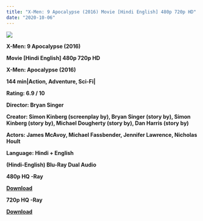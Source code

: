 ```yaml
---
title: "X-Men: 9 Apocalypse (2016) Movie [Hindi English] 480p 720p HD"
date: "2020-10-06"
---
```


[**![](https://1.bp.blogspot.com/-GnQO2oUlDt0/Xsoe-HV6GuI/AAAAAAAACJE/O7UQ0zYDhoUMMHHNlEHFt9zdY5SNK0ycwCLcBGAsYHQ/s1600/xmen_apocalypse9hd.jpg)**](https://1.bp.blogspot.com/-GnQO2oUlDt0/Xsoe-HV6GuI/AAAAAAAACJE/O7UQ0zYDhoUMMHHNlEHFt9zdY5SNK0ycwCLcBGAsYHQ/s1600/xmen_apocalypse9hd.jpg)

 **X-Men: 9 Apocalypse (2016)**

**Movie \[Hindi English\] 480p 720p HD**

**X-Men: Apocalypse (2016)**

**144 min|Action, Adventure, Sci-Fi|**

**Rating: 6.9 / 10** 

**Director: Bryan Singer**

**Creator: Simon Kinberg (screenplay by), Bryan Singer (story by), Simon Kinberg (story by), Michael Dougherty (story by), Dan Harris (story by)**

**Actors: James McAvoy, Michael Fassbender, Jennifer Lawrence, Nicholas Hoult**

**Language: Hindi + English**

 **(Hindi-English) Blu-Ray Dual Audio**

**480p HQ -Ray**

[**Download**](https://coinquint.com/xm9-a-480p/)

**720p HQ -Ray**

[**Download**](https://coinquint.com/xm9-a-720p/)
